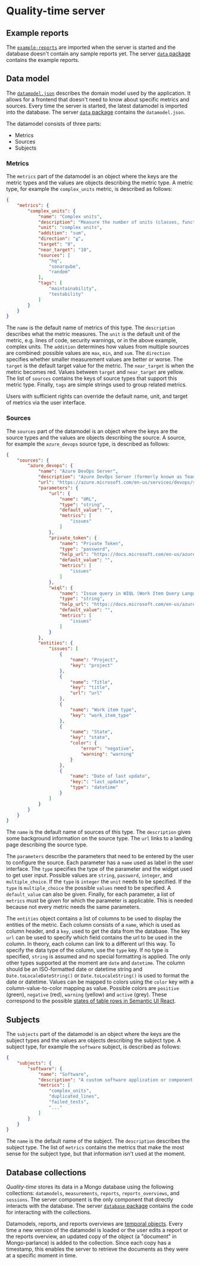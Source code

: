 # Quality-time server

## Example reports

The [`example-reports`](example-reports) are imported when the server is started and the database doesn't contain any sample reports yet. The server [`data` package](src/data/example-reports) contains the example reports.

## Data model

The [`datamodel.json`](src/data/datamodel.json) describes the domain model used by the application. It allows for a frontend that doesn't need to know about specific metrics and sources. Every time the server is started, the latest datamodel is imported into the database. The server [`data` package](src/data/datamodel.json) contains the `datamodel.json`.

The datamodel consists of three parts:

- Metrics
- Sources
- Subjects

### Metrics

The `metrics` part of the datamodel is an object where the keys are the metric types and the values are objects describing the metric type. A metric type, for example the `complex_units` metric, is described as follows:

```json
{
    "metrics": {
        "complex_units": {
            "name": "Complex units",
            "description": "Measure the number of units (classes, functions, methods, files) that are too complex.",
            "unit": "complex units",
            "addition": "sum",
            "direction": "≦",
            "target": "0",
            "near_target": "10",
            "sources": [
                "hq",
                "sonarqube",
                "random"
            ],
            "tags": [
                "maintainability",
                "testability"
            ]
        }
    }
}
```

The `name` is the default name of metrics of this type. The `description` describes what the metric measures. The `unit` is the default unit of the metric, e.g. lines of code, security warnings, or in the above example, complex units. The `addition` determines how values from multiple sources are combined: possible values are `max`, `min`, and `sum`. The `direction` specifies whether smaller measurement values are better or worse. The `target` is the default target value for the metric. The `near_target` is when the metric becomes red. Values between `target` and `near_target` are yellow. The list of `sources` contains the keys of source types that support this metric type. Finally, `tags` are simple strings used to group related metrics.

Users with sufficient rights can override the default name, unit, and target of metrics via the user interface.

### Sources

The `sources` part of the datamodel is an object where the keys are the source types and the values are objects describing the source. A source, for example the `azure_devops` source type, is described as follows:

```json
{
    "sources": {
        "azure_devops": {
            "name": "Azure DevOps Server",
            "description": "Azure DevOps Server (formerly known as Team Foundation Server) by Microsoft provides source code management, reporting, requirements management, project management, automated builds, testing and release management.",
            "url": "https://azure.microsoft.com/en-us/services/devops/server/",
            "parameters": {
                "url": {
                    "name": "URL",
                    "type": "string",
                    "default_value": "",
                    "metrics": [
                        "issues"
                    ]
                },
                "private_token": {
                    "name": "Private Token",
                    "type": "password",
                    "help_url": "https://docs.microsoft.com/en-us/azure/devops/organizations/accounts/use-personal-access-tokens-to-authenticate?view=azure-devops",
                    "default_value": "",
                    "metrics": [
                        "issues"
                    ]
                },
                "wiql": {
                    "name": "Issue query in WIQL (Work Item Query Language)",
                    "type": "string",
                    "help_url": "https://docs.microsoft.com/en-us/azure/devops/boards/queries/wiql-syntax?view=azure-devops",
                    "default_value": "",
                    "metrics": [
                        "issues"
                    ]
                }
            },
            "entities": {
                "issues": [
                    {
                        "name": "Project",
                        "key": "project"
                    },
                    {
                        "name": "Title",
                        "key": "title",
                        "url": "url"
                    },
                    {
                        "name": "Work item type",
                        "key": "work_item_type"
                    },
                    {
                        "name": "State",
                        "key": "state",
                        "color": {
                            "error": "negative",
                            "warning": "warning"
                        }
                    },
                    {
                        "name": "Date of last update",
                        "key:": "last_update",
                        "type": "datetime"
                    }
                ]
            }
        }
    }
}
```

The `name` is the default name of sources of this type. The `description` gives some background information on the source type. The `url` links to a landing page describing the source type.

The `parameters` describe the parameters that need to be entered by the user to configure the source. Each parameter has a `name` used as label in the user interface. The `type` specifies the type of the parameter and the widget used to get user input. Possible values are `string`, `password`, `integer`, and `multiple_choice`. If the `type` is `integer` the `unit` needs to be specified. If the `type` is `multiple_choice` the possible `values` need to be specified. A `default_value` can also be given. Finally, for each parameter, a list of `metrics` must be given for which the parameter is applicable. This is needed because not every metric needs the same parameters.

The `entities` object contains a list of columns to be used to display the entities of the metric. Each column consists of a `name`, which is used as column header, and a `key`, used to get the data from the database. The key `url` can be used to specify which field contains the url to be used in the column. In theory, each column can link to a different url this way. To specify the data type of the column, use the `type` key. If no type is specified, `string` is assumed and no special formatting is applied. The only other types supported at the moment are `date` and `datetime`. The column should be an ISO-formatted date or datetime string and `Date.toLocaleDateString()` or `Date.toLocaleString()` is used to format the date or datetime. Values can be mapped to colors using the `color` key with a column-value-to-color mapping as value. Possible colors are `positive` (green), `negative` (red), `warning` (yellow) and `active` (grey). These correspond to the possible [states of table rows in Semantic UI React](https://react.semantic-ui.com/collections/table/#states).

## Subjects

The `subjects` part of the datamodel is an object where the keys are the subject types and the values are objects describing the subject type. A subject type, for example the `software` subject, is described as follows:

```json
{
    "subjects": {
        "software": {
            "name": "Software",
            "description": "A custom software application or component.",
            "metrics": [
                "complex_units",
                "duplicated_lines",
                "failed_tests",
                "..."
            ]
        }
    }
}
```

The `name` is the default name of the subject. The `description` describes the subject type. The list of `metrics` contains the metrics that make the most sense for the subject type, but that information isn't used at the moment.

## Database collections

*Quality-time* stores its data in a Mongo database using the following collections: `datamodels`, `measurements`, `reports`, `reports_overviews`, and `sessions`. 
The server component is the only component that directly interacts with the database. The server [`database` package](src/database) contains the code for interacting with the collections. 

Datamodels, reports, and reports overviews are [temporal objects](https://www.martinfowler.com/eaaDev/TemporalObject.html). Every time a new version of the datamodel is loaded or the user edits a report or the reports overview, an updated copy of the object (a "document" in Mongo-parlance) is added to the collection. Since each copy has a timestamp, this enables the server to retrieve the documents as they were at a specific moment in time. 
